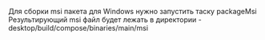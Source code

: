 Для сборки msi пакета для Windows нужно запустить таску packageMsi
Результирующий msi файл будет лежать в директории - desktop/build/compose/binaries/main/msi
